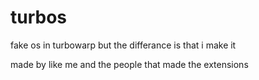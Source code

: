 # turbos
fake os in turbowarp but the differance is that i make it 

made by like me and the people that made the extensions 
